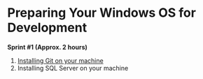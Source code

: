 # Preparing Your Windows OS for Development
**Sprint #1 (Approx. 2 hours)**
1. [Installing Git on your machine](windows_install_git.md)
2. Installing SQL Server on your machine
